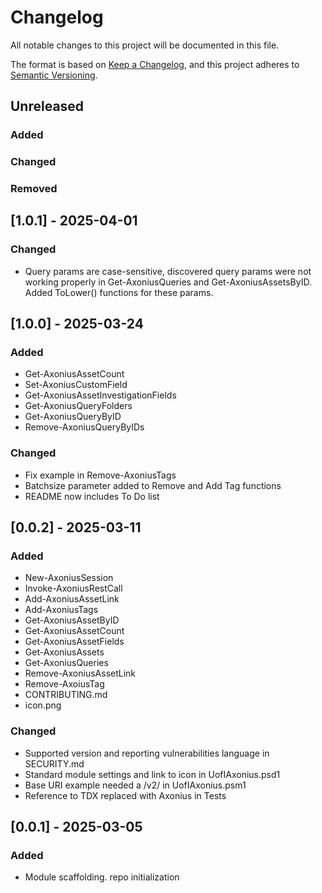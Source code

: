 # Changelog
All notable changes to this project will be documented in this file.

The format is based on [Keep a Changelog](https://keepachangelog.com/en/1.0.0/),
and this project adheres to [Semantic Versioning](https://semver.org/spec/v2.0.0.html).

## Unreleased
### Added
### Changed
### Removed

## [1.0.1] - 2025-04-01

### Changed

- Query params are case-sensitive, discovered query params were not working properly in Get-AxoniusQueries and Get-AxoniusAssetsByID. Added ToLower() functions for these params.


## [1.0.0] - 2025-03-24

### Added

- Get-AxoniusAssetCount
- Set-AxoniusCustomField
- Get-AxoniusAssetInvestigationFields
- Get-AxoniusQueryFolders
- Get-AxoniusQueryByID
- Remove-AxoniusQueryByIDs

### Changed

- Fix example in Remove-AxoniusTags
- Batchsize parameter added to Remove and Add Tag functions
- README now includes To Do list

## [0.0.2] - 2025-03-11

### Added

- New-AxoniusSession
- Invoke-AxoniusRestCall
- Add-AxoniusAssetLink
- Add-AxoniusTags
- Get-AxoniusAssetByID
- Get-AxoniusAssetCount
- Get-AxoniusAssetFields
- Get-AxoniusAssets
- Get-AxoniusQueries
- Remove-AxoniusAssetLink
- Remove-AxoiusTag
- CONTRIBUTING.md
- icon.png

### Changed

- Supported version and reporting vulnerabilities language in SECURITY.md
- Standard module settings and link to icon in UofIAxonius.psd1
- Base URI example needed a /v2/ in UofIAxonius.psm1
- Reference to TDX replaced with Axonius in Tests


## [0.0.1] - 2025-03-05

### Added

- Module scaffolding. repo initialization
